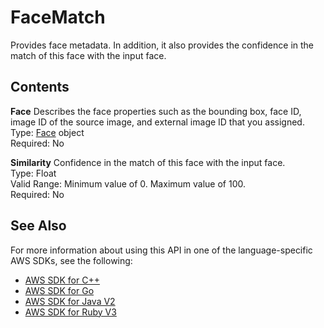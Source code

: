 # FaceMatch<a name="API_FaceMatch"></a>

Provides face metadata\. In addition, it also provides the confidence in the match of this face with the input face\.

## Contents<a name="API_FaceMatch_Contents"></a>

 **Face**   <a name="rekognition-Type-FaceMatch-Face"></a>
Describes the face properties such as the bounding box, face ID, image ID of the source image, and external image ID that you assigned\.  
Type: [Face](API_Face.md) object  
Required: No

 **Similarity**   <a name="rekognition-Type-FaceMatch-Similarity"></a>
Confidence in the match of this face with the input face\.  
Type: Float  
Valid Range: Minimum value of 0\. Maximum value of 100\.  
Required: No

## See Also<a name="API_FaceMatch_SeeAlso"></a>

For more information about using this API in one of the language\-specific AWS SDKs, see the following:
+  [AWS SDK for C\+\+](https://docs.aws.amazon.com/goto/SdkForCpp/rekognition-2016-06-27/FaceMatch) 
+  [AWS SDK for Go](https://docs.aws.amazon.com/goto/SdkForGoV1/rekognition-2016-06-27/FaceMatch) 
+  [AWS SDK for Java V2](https://docs.aws.amazon.com/goto/SdkForJavaV2/rekognition-2016-06-27/FaceMatch) 
+  [AWS SDK for Ruby V3](https://docs.aws.amazon.com/goto/SdkForRubyV3/rekognition-2016-06-27/FaceMatch) 